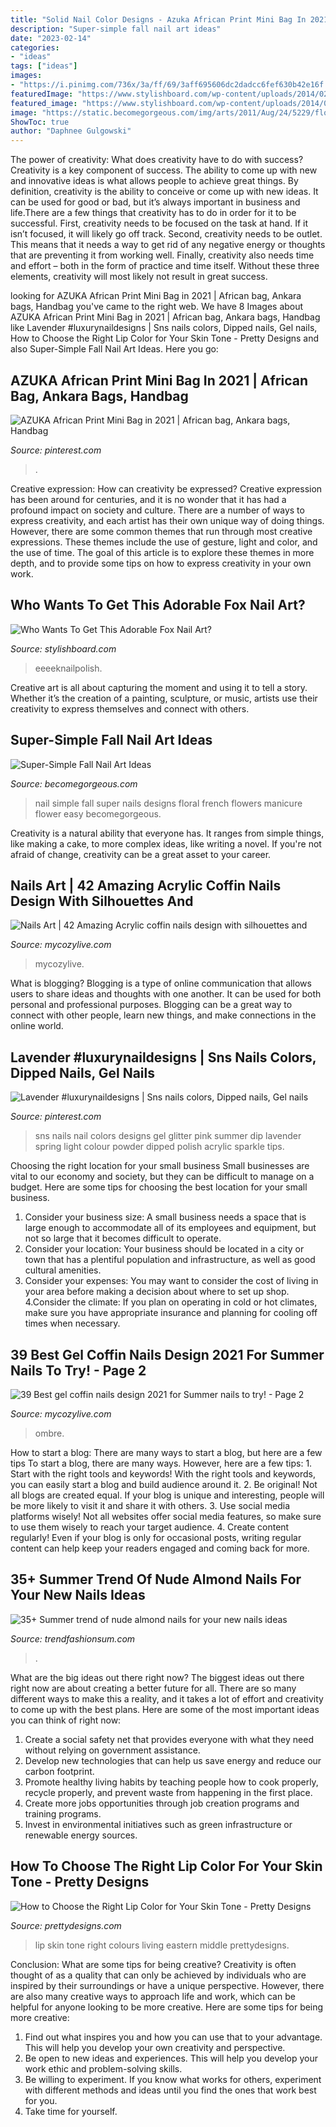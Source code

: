 ```yaml
---
title: "Solid Nail Color Designs - Azuka African Print Mini Bag In 2021"
description: "Super-simple fall nail art ideas"
date: "2023-02-14"
categories:
- "ideas"
tags: ["ideas"]
images:
- "https://i.pinimg.com/736x/3a/ff/69/3aff695606dc2dadcc6fef630b42e16f.jpg"
featuredImage: "https://www.stylishboard.com/wp-content/uploads/2014/02/18.jpg"
featured_image: "https://www.stylishboard.com/wp-content/uploads/2014/02/18.jpg"
image: "https://static.becomegorgeous.com/img/arts/2011/Aug/24/5229/floral_nail_art_2.jpg"
ShowToc: true
author: "Daphnee Gulgowski"
---
```



The power of creativity: What does creativity have to do with success?
Creativity is a key component of success. The ability to come up with new and innovative ideas is what allows people to achieve great things. By definition, creativity is the ability to conceive or come up with new ideas. It can be used for good or bad, but it’s always important in business and life.There are a few things that creativity has to do in order for it to be successful. First, creativity needs to be focused on the task at hand. If it isn’t focused, it will likely go off track. Second, creativity needs to be outlet. This means that it needs a way to get rid of any negative energy or thoughts that are preventing it from working well. Finally, creativity also needs time and effort – both in the form of practice and time itself. Without these three elements, creativity will most likely not result in great success.

	

		
looking for AZUKA African Print Mini Bag in 2021 | African bag, Ankara bags, Handbag you've came to the right web. We have 8 Images about AZUKA African Print Mini Bag in 2021 | African bag, Ankara bags, Handbag like Lavender #luxurynaildesigns | Sns nails colors, Dipped nails, Gel nails, How to Choose the Right Lip Color for Your Skin Tone - Pretty Designs and also Super-Simple Fall Nail Art Ideas. Here you go:
		
    
## AZUKA African Print Mini Bag In 2021 | African Bag, Ankara Bags, Handbag

<img loading=lazy src="https://i.pinimg.com/736x/3a/ff/69/3aff695606dc2dadcc6fef630b42e16f.jpg" onerror="this.onerror=null;this.src='https://tse1.mm.bing.net/th?id=OIP.HJoPK5WrGPx5HAMlbH1kwAHaLH&amp;pid=15.1';" alt="AZUKA African Print Mini Bag in 2021 | African bag, Ankara bags, Handbag">

_Source: pinterest.com_

>. 

	

Creative expression: How can creativity be expressed?
Creative expression has been around for centuries, and it is no wonder that it has had a profound impact on society and culture. There are a number of ways to express creativity, and each artist has their own unique way of doing things. However, there are some common themes that run through most creative expressions. These themes include the use of gesture, light and color, and the use of time. The goal of this article is to explore these themes in more depth, and to provide some tips on how to express creativity in your own work.

    
## Who Wants To Get This Adorable Fox Nail Art?

<img loading=lazy src="https://www.stylishboard.com/wp-content/uploads/2014/02/18.jpg" onerror="this.onerror=null;this.src='https://tse3.mm.bing.net/th?id=OIP.xcwKS79Bj0r8FEuefSHUnwHaJ4&amp;pid=15.1';" alt="Who Wants To Get This Adorable Fox Nail Art?">

_Source: stylishboard.com_

>eeeeknailpolish. 

	

Creative art is all about capturing the moment and using it to tell a story. Whether it’s the creation of a painting, sculpture, or music, artists use their creativity to express themselves and connect with others.

    
## Super-Simple Fall Nail Art Ideas

<img loading=lazy src="https://static.becomegorgeous.com/img/arts/2011/Aug/24/5229/floral_nail_art_2.jpg" onerror="this.onerror=null;this.src='https://tse4.mm.bing.net/th?id=OIP.VvKpCw7qwCeB59czwPUFrAAAAA&amp;pid=15.1';" alt="Super-Simple Fall Nail Art Ideas">

_Source: becomegorgeous.com_

>nail simple fall super nails designs floral french flowers manicure flower easy becomegorgeous. 

	

Creativity is a natural ability that everyone has. It ranges from simple things, like making a cake, to more complex ideas, like writing a novel. If you're not afraid of change, creativity can be a great asset to your career.

    
## Nails Art | 42 Amazing Acrylic Coffin Nails Design With Silhouettes And

<img loading=lazy src="https://mycozylive.com/wp-content/uploads/2021/02/19-8.jpg" onerror="this.onerror=null;this.src='https://tse1.mm.bing.net/th?id=OIP.SvsVxS_gzaJjXRrHQVNHZAHaKN&amp;pid=15.1';" alt="Nails Art | 42 Amazing Acrylic coffin nails design with silhouettes and">

_Source: mycozylive.com_

>mycozylive. 

	

What is blogging?
Blogging is a type of online communication that allows users to share ideas and thoughts with one another. It can be used for both personal and professional purposes. Blogging can be a great way to connect with other people, learn new things, and make connections in the online world.

    
## Lavender #luxurynaildesigns | Sns Nails Colors, Dipped Nails, Gel Nails

<img loading=lazy src="https://i.pinimg.com/736x/17/c3/07/17c307b44062b2a99bd3664c88176c9c.jpg" onerror="this.onerror=null;this.src='https://tse4.mm.bing.net/th?id=OIP.03tASx2ZdWVNe8visBBqRAHaJ3&amp;pid=15.1';" alt="Lavender #luxurynaildesigns | Sns nails colors, Dipped nails, Gel nails">

_Source: pinterest.com_

>sns nails nail colors designs gel glitter pink summer dip lavender spring light colour powder dipped polish acrylic sparkle tips. 

	

Choosing the right location for your small business
Small businesses are vital to our economy and society, but they can be difficult to manage on a budget. Here are some tips for choosing the best location for your small business. 
1. Consider your business size: A small business needs a space that is large enough to accommodate all of its employees and equipment, but not so large that it becomes difficult to operate. 
2. Consider your location: Your business should be located in a city or town that has a plentiful population and infrastructure, as well as good cultural amenities. 
3. Consider your expenses: You may want to consider the cost of living in your area before making a decision about where to set up shop. 
4.Consider the climate: If you plan on operating in cold or hot climates, make sure you have appropriate insurance and planning for cooling off times when necessary.

    
## 39 Best Gel Coffin Nails Design 2021 For Summer Nails To Try! - Page 2

<img loading=lazy src="https://mycozylive.com/wp-content/uploads/2021/05/13-768x1152.jpg" onerror="this.onerror=null;this.src='https://tse1.mm.bing.net/th?id=OIP.SXj8TVhj8GTz0ICb7osEDwHaLH&amp;pid=15.1';" alt="39 Best gel coffin nails design 2021 for Summer nails to try! - Page 2">

_Source: mycozylive.com_

>ombre. 

	

How to start a blog: There are many ways to start a blog, but here are a few tips
To start a blog, there are many ways. However, here are a few tips: 1. Start with the right tools and keywords! With the right tools and keywords, you can easily start a blog and build audience around it. 2. Be original! Not all blogs are created equal. If your blog is unique and interesting, people will be more likely to visit it and share it with others. 3. Use social media platforms wisely! Not all websites offer social media features, so make sure to use them wisely to reach your target audience. 4. Create content regularly! Even if your blog is only for occasional posts, writing regular content can help keep your readers engaged and coming back for more.

    
## 35+ Summer Trend Of Nude Almond Nails For Your New Nails Ideas

<img loading=lazy src="https://trendfashionsum.com/wp-content/uploads/2021/05/15-12.jpg" onerror="this.onerror=null;this.src='https://tse4.mm.bing.net/th?id=OIP.ManiadNX2C_UE1r_RzMQMQHaLH&amp;pid=15.1';" alt="35+ Summer trend of nude almond nails for your new nails ideas">

_Source: trendfashionsum.com_

>. 

	

What are the big ideas out there right now?
The biggest ideas out there right now are about creating a better future for all. There are so many different ways to make this a reality, and it takes a lot of effort and creativity to come up with the best plans. Here are some of the most important ideas you can think of right now:
1. Create a social safety net that provides everyone with what they need without relying on government assistance.
2. Develop new technologies that can help us save energy and reduce our carbon footprint. 
3. Promote healthy living habits by teaching people how to cook properly, recycle properly, and prevent waste from happening in the first place. 
4. Create more jobs opportunities through job creation programs and training programs. 
5. Invest in environmental initiatives such as green infrastructure or renewable energy sources.

    
## How To Choose The Right Lip Color For Your Skin Tone - Pretty Designs

<img loading=lazy src="https://www.prettydesigns.com/wp-content/uploads/2014/07/Pinterest.jpg" onerror="this.onerror=null;this.src='https://tse4.mm.bing.net/th?id=OIP.gFHYErP7BeftuNrsIncdjAHaHa&amp;pid=15.1';" alt="How to Choose the Right Lip Color for Your Skin Tone - Pretty Designs">

_Source: prettydesigns.com_

>lip skin tone right colours living eastern middle prettydesigns. 

	

Conclusion: What are some tips for being creative?
Creativity is often thought of as a quality that can only be achieved by individuals who are inspired by their surroundings or have a unique perspective. However, there are also many creative ways to approach life and work, which can be helpful for anyone looking to be more creative. Here are some tips for being more creative: 
1) Find out what inspires you and how you can use that to your advantage. This will help you develop your own creativity and perspective. 
2) Be open to new ideas and experiences. This will help you develop your work ethic and problem-solving skills. 
3) Be willing to experiment. If you know what works for others, experiment with different methods and ideas until you find the ones that work best for you. 
4) Take time for yourself.

